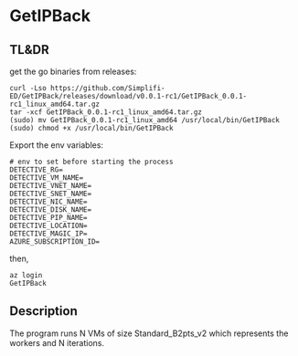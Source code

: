 # GetIPBack


## TL&DR

get the go binaries from releases:

```shell
curl -Lso https://github.com/Simplifi-ED/GetIPBack/releases/download/v0.0.1-rc1/GetIPBack_0.0.1-rc1_linux_amd64.tar.gz
tar -xcf GetIPBack_0.0.1-rc1_linux_amd64.tar.gz
(sudo) mv GetIPBack_0.0.1-rc1_linux_amd64 /usr/local/bin/GetIPBack
(sudo) chmod +x /usr/local/bin/GetIPBack
```

Export the env variables:

```
# env to set before starting the process
DETECTIVE_RG=
DETECTIVE_VM_NAME=
DETECTIVE_VNET_NAME=
DETECTIVE_SNET_NAME=
DETECTIVE_NIC_NAME=
DETECTIVE_DISK_NAME=
DETECTIVE_PIP_NAME=
DETECTIVE_LOCATION=
DETECTIVE_MAGIC_IP=
AZURE_SUBSCRIPTION_ID=
```

then, 

```shell
az login
GetIPBack
```

## Description
The program runs N VMs of size Standard_B2pts_v2 which represents the workers and N iterations.
